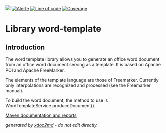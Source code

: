 ![](https://dev.lutece.paris.fr/jenkins/buildStatus/icon?job=-deploy)
[![Alerte](https://dev.lutece.paris.fr/sonar/api/project_badges/measure?project=fr.paris.lutece.plugins%3Alibrary-word-template&metric=alert_status)](https://dev.lutece.paris.fr/sonar/dashboard?id=fr.paris.lutece.plugins%3Alibrary-word-template)
[![Line of code](https://dev.lutece.paris.fr/sonar/api/project_badges/measure?project=fr.paris.lutece.plugins%3Alibrary-word-template&metric=ncloc)](https://dev.lutece.paris.fr/sonar/dashboard?id=fr.paris.lutece.plugins%3Alibrary-word-template)
[![Coverage](https://dev.lutece.paris.fr/sonar/api/project_badges/measure?project=fr.paris.lutece.plugins%3Alibrary-word-template&metric=coverage)](https://dev.lutece.paris.fr/sonar/dashboard?id=fr.paris.lutece.plugins%3Alibrary-word-template)

# Library word-template

## Introduction

The word template library allows you to generate an office word document from an office word document serving as a template. It is based on Apache POI and Apache FreeMarker.

The elements of the template language are those of Freemarker. Currently only interpolations are recognized and processed (see the Freemarker manual).

To build the word document, the method to use is WordTemplateService.produceDocument().


[Maven documentation and reports](https://dev.lutece.paris.fr/plugins/library-word-template/)



 *generated by [xdoc2md](https://github.com/lutece-platform/tools-maven-xdoc2md-plugin) - do not edit directly.*